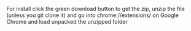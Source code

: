 For install click the green download button to get the zip, unzip the file (unless you git clone it) and go into chrome://extensions/ on Google Chrome and load unpacked the unzipped folder
